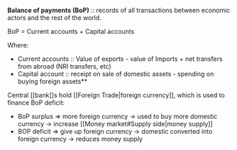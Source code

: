 
**Balance of payments (BoP)** :: records of all transactions between economic actors and the rest of the world.

BoP = Current accounts + Capital accounts

Where:
- Current accounts :: Value of exports - value of Imports + net transfers from abroad (NRI transfers, etc)
- Capital account :: receipt on sale of domestic assets - spending on buying foreign assets**

Central [[bank]]s hold [[Foreign Trade|foreign currency]], which is used to finance BoP deficit:
- BoP surplus ⇒ more foreign currency → used to buy more domestic currency → increase [[Money market#Supply side|money supply]]
- BOP deficit ⇒ give up foreign currency → domestic converted into foreign currency → reduces money supply

